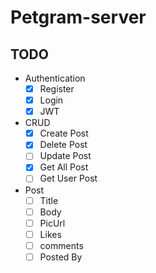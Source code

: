 # Petgram-server

## TODO

- Authentication
    -[x] Register
    -[x] Login
    -[x] JWT
- CRUD
    -[x] Create Post
    -[x] Delete Post
    -[ ] Update Post
    -[x] Get All Post
    -[ ] Get User Post
- Post
    -[ ] Title
    -[ ] Body
    -[ ] PicUrl
    -[ ] Likes
    -[ ] comments
    -[ ] Posted By

